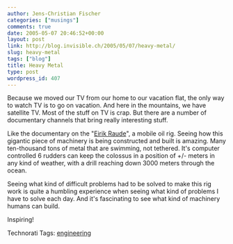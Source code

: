 ```yaml
---
author: Jens-Christian Fischer
categories: ["musings"]
comments: true
date: 2005-05-07 20:46:52+00:00
layout: post
link: http://blog.invisible.ch/2005/05/07/heavy-metal/
slug: heavy-metal
tags: ["blog"]
title: Heavy Metal
type: post
wordpress_id: 407
---
```



Because we moved our TV from our home to our vacation flat, the only way to watch TV is to go on vacation. And here in the mountains, we have satellite TV. Most of the stuff on TV is crap. But there are a number of documentary channels that bring really interesting stuff. 



Like the documentary on the "[Eirik Raude](http://www.ocean-rig.com/default.asp?fid=1030)", a mobile oil rig. Seeing how this gigantic piece of machinery is being constructed and built is amazing. Many ten-thousand tons of metal that are swimming, not tethered. It's computer controlled 6 rudders can keep the colossus in a position of +/- meters in any kind of weather, with a drill reaching down 3000 meters through the ocean.



Seeing what kind of difficult problems had to be solved to make this rig work is quite a humbling experience when seeing what kind of problems I have to solve each day. And it's fascinating to see what kind of machinery humans can build.



Inspiring!


Technorati Tags: [engineering](http://technorati.com/tag/engineering)
